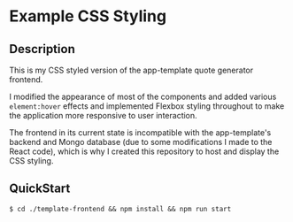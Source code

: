 # Example CSS Styling

## Description
This is my CSS styled version of the app-template quote generator frontend. 

I modified the appearance of most of the components and added various `element:hover` effects and implemented Flexbox styling throughout to make the application more responsive to user interaction.

The frontend in its current state is incompatible with the app-template's backend and Mongo database (due to some modifications I made to the React code), which is why I created this repository to host and display the CSS styling.

## QuickStart
```
$ cd ./template-frontend && npm install && npm run start
```
